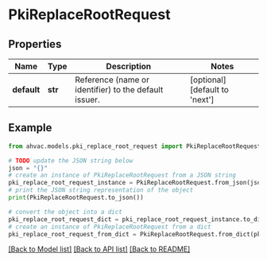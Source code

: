 # PkiReplaceRootRequest


## Properties

Name | Type | Description | Notes
------------ | ------------- | ------------- | -------------
**default** | **str** | Reference (name or identifier) to the default issuer. | [optional] [default to 'next']

## Example

```python
from ahvac.models.pki_replace_root_request import PkiReplaceRootRequest

# TODO update the JSON string below
json = "{}"
# create an instance of PkiReplaceRootRequest from a JSON string
pki_replace_root_request_instance = PkiReplaceRootRequest.from_json(json)
# print the JSON string representation of the object
print(PkiReplaceRootRequest.to_json())

# convert the object into a dict
pki_replace_root_request_dict = pki_replace_root_request_instance.to_dict()
# create an instance of PkiReplaceRootRequest from a dict
pki_replace_root_request_from_dict = PkiReplaceRootRequest.from_dict(pki_replace_root_request_dict)
```
[[Back to Model list]](../README.md#documentation-for-models) [[Back to API list]](../README.md#documentation-for-api-endpoints) [[Back to README]](../README.md)


